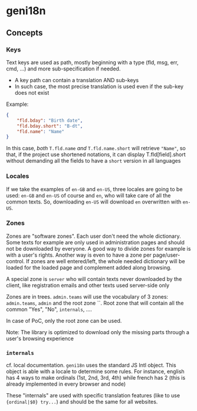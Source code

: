# geni18n

## Concepts

### Keys

Text keys are used as path, mostly beginning with a type (fld, msg, err, cmd, ...) and more sub-specification if needed.
- A key path can contain a translation AND sub-keys
- In such case, the most precise translation is used even if the sub-key does not exist

Example:
```json
{
	"fld.bday": "Birth date",
	"fld.bday.short": "B-dt",
	"fld.name": "Name"
}
```

In this case, *both* `T.fld.name` *and* `T.fld.name.short` will retrieve `"Name"`, so that, if the project use shortened notations, it can display T.fld[field].short without demanding all the fields to have a `short` version in all languages

### Locales

If we take the examples of `en-GB` and `en-US`, three locales are going to be used: `en-GB` and `en-US` of course and `en`, who will take care of all the common texts.
So, downloading `en-US` will download `en` overwritten with `en-US`.

### Zones

Zones are "software zones". Each user don't need the whole dictionary. Some texts for example are only used in administration pages and should not be downloaded by everyone.
A good way to divide zones for example is with a user's rights. Another way is even to have a zone per page/user-control. If zones are well entered/left, the whole needed dictionary will be loaded for the loaded page and complement added along browsing.

A special zone is `server` who will contain texts never downloaded by the client, like registration emails and other texts used server-side only

Zones are in trees. `admin.teams` will use the vocabulary of 3 zones: `admin.teams`, `admin` and the root zone ``.
Root zone that will contain all the common "Yes", "No", `internals`, ....

In case of PoC, only the root zone can be used.

Note: The library is optimized to download only the missing parts through a user's browsing experience

### `internals`

cf. local documentation. `geni18n` uses the standard JS Intl object. This object is able with a locale to determine some rules. For instance, english has 4 ways to make ordinals (1st, 2nd, 3rd, 4th) while french has 2 (this is already implemented in every browser and node)

These "internals" are used with specific translation features (like to use `{ordinal|$0} try...`) and should be the same for all websites.